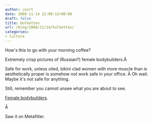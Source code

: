 ```yaml
---
author: court
date: 2008-11-14 12:00:13+00:00
draft: false
title: Hulkettes
url: /blog/2008/11/14/hulkettes/
categories:
- Culture
---
```


How's this to go with your morning coffee?

Extremely crisp pictures of (Russian?) female bodybuilders.Â 

Safe for work, unless oiled, bikini clad women with more muscle than is aesthetically proper is somehow not work safe in your office. Â Oh wait. Maybe it's not safe for anything.

Still, remember you cannot unsee what you are about to see.

[Female bodybuilders](http://www.etoday.ru/2008/11/female-bodybuilders-martin-schoeller.php).

Â 

Saw it on Metafilter.
